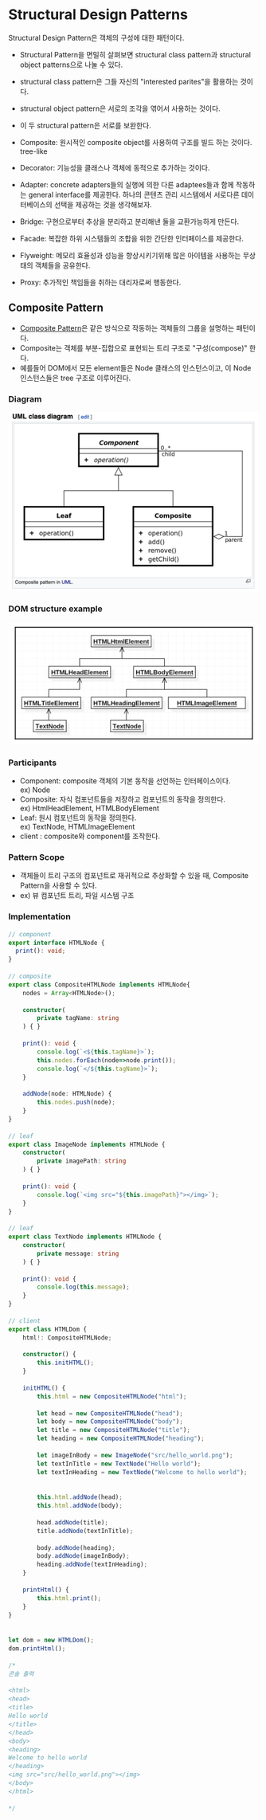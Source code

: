 # Structural Design Patterns
Structural Design Pattern은 객체의 구성에 대한 패턴이다.

- Structural Pattern을 면밀히 살펴보면 structural class pattern과 structural object patterns으로 나눌 수 있다.
- structural class pattern은 그들 자신의 "interested parites"을 활용하는 것이다.
- structural object pattern은 서로의 조각을 엮어서 사용하는 것이다.
- 이 두 structural pattern은 서로를 보완한다.

- Composite: 원시적인 composite object를 사용하여 구조를 빌드 하는 것이다. tree-like
- Decorator: 기능성을 클래스나 객체에 동적으로 추가하는 것이다. 
- Adapter: concrete adapters들의 실행에 의한 다른 adaptees들과 함께 작동하는 general interface를 제공한다. 하나의 콘텐츠 관리 시스템에서 서로다른 데이터베이스의 선택을 제공하는 것을 생각해보자.
- Bridge: 구현으로부터 추상을 분리하고 분리해낸 둘을 교환가능하게 만든다.
- Facade: 복잡한 하위 시스템들의 조합을 위한 간단한 인터페이스를 제공한다.
- Flyweight: 메모리 효율성과 성능을 향상시키기위해 많은 아이템을 사용하는 무상태의 객체들을 공유한다.
- Proxy: 추가적인 책임들을 취하는 대리자로써 행동한다.

## Composite Pattern
- [Composite Pattern](https://en.wikipedia.org/wiki/Composite_pattern)은 같은 방식으로 작동하는 객체들의 그룹을 설명하는 패턴이다.
- Composite는 객체를 부분-집합으로 표현되는 트리 구조로 "구성(compose)" 한다.
- 예를들어 DOM에서 모든 element들은 Node 클래스의 인스턴스이고, 이 Node 인스턴스들은 tree 구조로 이루어진다.

### Diagram
![composite pattern 2](/images/composite-pattern2.png)

### DOM structure example
![composite pattern](/images/composite-pattern.png)

### Participants
- Component: composite 객체의 기본 동작을 선언하는 인터페이스이다.
<br>ex) Node
- Composite: 자식 컴포넌트들을 저장하고 컴포넌트의 동작을 정의한다.
<br>ex) HtmlHeadElement, HTMLBodyElement
- Leaf: 원시 컴포넌트의 동작을 정의한다.
<br>ex) TextNode, HTMLImageElement
- client : composite와 component를 조작한다.

### Pattern Scope
- 객체들이 트리 구조의 컴포넌트로 재귀적으로 추상화할 수 있을 때, Composite Pattern을 사용할 수 있다.
- ex) 뷰 컴포넌트 트리, 파일 시스템 구조

### Implementation
```ts
// component
export interface HTMLNode {	
  print(): void;
}

// composite
export class CompositeHTMLNode implements HTMLNode{
	nodes = Array<HTMLNode>();

	constructor(
		private tagName: string
	) { }

	print(): void {
		console.log(`<${this.tagName}>`);
		this.nodes.forEach(node=>node.print());
		console.log(`</${this.tagName}>`);
	}

	addNode(node: HTMLNode) {
		this.nodes.push(node);
	}
}

// leaf
export class ImageNode implements HTMLNode { 
	constructor(
		private imagePath: string
	) { }

	print(): void {
		console.log(`<img src="${this.imagePath}"></img>`);
	}
}

// leaf
export class TextNode implements HTMLNode {
	constructor(
		private message: string
	) { }

	print(): void {
		console.log(this.message);
	}
}

// client
export class HTMLDom {
	html!: CompositeHTMLNode;

	constructor() {
		this.initHTML();
	}

	initHTML() {
		this.html = new CompositeHTMLNode("html");
		
		let head = new CompositeHTMLNode("head");
		let body = new CompositeHTMLNode("body");
		let title = new CompositeHTMLNode("title");
		let heading = new CompositeHTMLNode("heading");

		let imageInBody = new ImageNode("src/hello_world.png");
		let textInTitle = new TextNode("Hello world");
		let textInHeading = new TextNode("Welcome to hello world");


		this.html.addNode(head);
		this.html.addNode(body);

		head.addNode(title);
		title.addNode(textInTitle);

		body.addNode(heading);
		body.addNode(imageInBody);
		heading.addNode(textInHeading);
	}

	printHtml() {
		this.html.print();
	}
}


let dom = new HTMLDom();
dom.printHtml();

/*
콘솔 출력

<html>
<head>
<title>
Hello world
</title>
</head>
<body>
<heading>
Welcome to hello world
</heading>
<img src="src/hello_world.png"></img>
</body>
</html>

*/
```